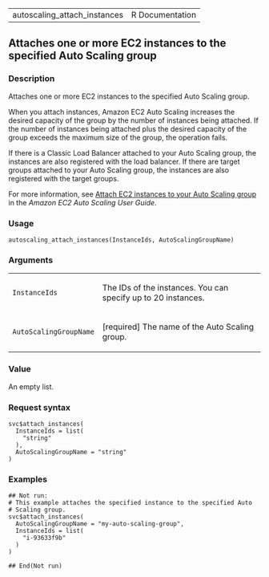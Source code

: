 <table style="width: 100%;">
<tbody>
<tr class="odd">
<td>autoscaling_attach_instances</td>
<td style="text-align: right;">R Documentation</td>
</tr>
</tbody>
</table>

## Attaches one or more EC2 instances to the specified Auto Scaling group

### Description

Attaches one or more EC2 instances to the specified Auto Scaling group.

When you attach instances, Amazon EC2 Auto Scaling increases the desired
capacity of the group by the number of instances being attached. If the
number of instances being attached plus the desired capacity of the
group exceeds the maximum size of the group, the operation fails.

If there is a Classic Load Balancer attached to your Auto Scaling group,
the instances are also registered with the load balancer. If there are
target groups attached to your Auto Scaling group, the instances are
also registered with the target groups.

For more information, see [Attach EC2 instances to your Auto Scaling
group](https://docs.aws.amazon.com/autoscaling/ec2/userguide/attach-instance-asg.html)
in the *Amazon EC2 Auto Scaling User Guide*.

### Usage

    autoscaling_attach_instances(InstanceIds, AutoScalingGroupName)

### Arguments

<table>
<colgroup>
<col style="width: 35%" />
<col style="width: 65%" />
</colgroup>
<tbody>
<tr class="odd">
<td><code
id="autoscaling_attach_instances_:_InstanceIds">InstanceIds</code></td>
<td><p>The IDs of the instances. You can specify up to 20
instances.</p></td>
</tr>
<tr class="even">
<td><code
id="autoscaling_attach_instances_:_AutoScalingGroupName">AutoScalingGroupName</code></td>
<td><p>[required] The name of the Auto Scaling group.</p></td>
</tr>
</tbody>
</table>

### Value

An empty list.

### Request syntax

    svc$attach_instances(
      InstanceIds = list(
        "string"
      ),
      AutoScalingGroupName = "string"
    )

### Examples

    ## Not run: 
    # This example attaches the specified instance to the specified Auto
    # Scaling group.
    svc$attach_instances(
      AutoScalingGroupName = "my-auto-scaling-group",
      InstanceIds = list(
        "i-93633f9b"
      )
    )

    ## End(Not run)
